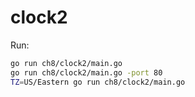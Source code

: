 # clock2

Run:
```bash
go run ch8/clock2/main.go
go run ch8/clock2/main.go -port 80
TZ=US/Eastern go run ch8/clock2/main.go
```
